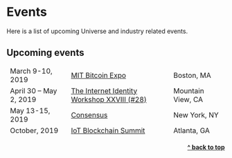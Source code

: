 # Events

Here is a list of upcoming Universe and industry related events.

## Upcoming events

<table class="table">
  <thead>
    <tr>
      <td>March 9-10, 2019</td>
      <td><a href="http://mitbitcoinexpo.org/" target="_blank" rel="nofollow noopener external noreferrer">MIT Bitcoin Expo</a></td>
      <td>Boston, MA</td>
    </tr>
    <tr>
      <td>April 30 – May 2, 2019</td>
      <td><a href="https://internetidentityworkshop.com/" target="_blank" rel="nofollow noopener external noreferrer">The Internet Identity Workshop XXVIII (#28)</a></td>
      <td>Mountain View, CA</td>
    </tr>
    <tr>
      <td>May 13-15, 2019</td>
      <td><a href="https://www.coindesk.com/events/consensus-2019" target="_blank" rel="nofollow noopener">Consensus</a></td>
      <td>New York, NY</td>
    </tr>
    <tr>
      <td>October, 2019</td>
      <td><a href="https://tmt.knect365.com/iot-blockchain-summit/" target="_blank" rel="nofollow noopener external noreferrer">IoT Blockchain Summit</a></td>
      <td>Atlanta, GA</td>
    </tr>
  </thead>
</table>


<div align="right">
    <b><a href="#events">^ back to top</a></b>
</div>
